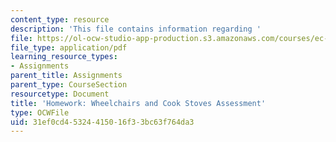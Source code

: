 ```yaml
---
content_type: resource
description: 'This file contains information regarding '
file: https://ol-ocw-studio-app-production.s3.amazonaws.com/courses/ec-720j-d-lab-ii-design-spring-2010/31ef0cd45324415016f33bc63f764da3_MITEC_720JS10_hw17.pdf
file_type: application/pdf
learning_resource_types:
- Assignments
parent_title: Assignments
parent_type: CourseSection
resourcetype: Document
title: 'Homework: Wheelchairs and Cook Stoves Assessment'
type: OCWFile
uid: 31ef0cd4-5324-4150-16f3-3bc63f764da3
---
```

